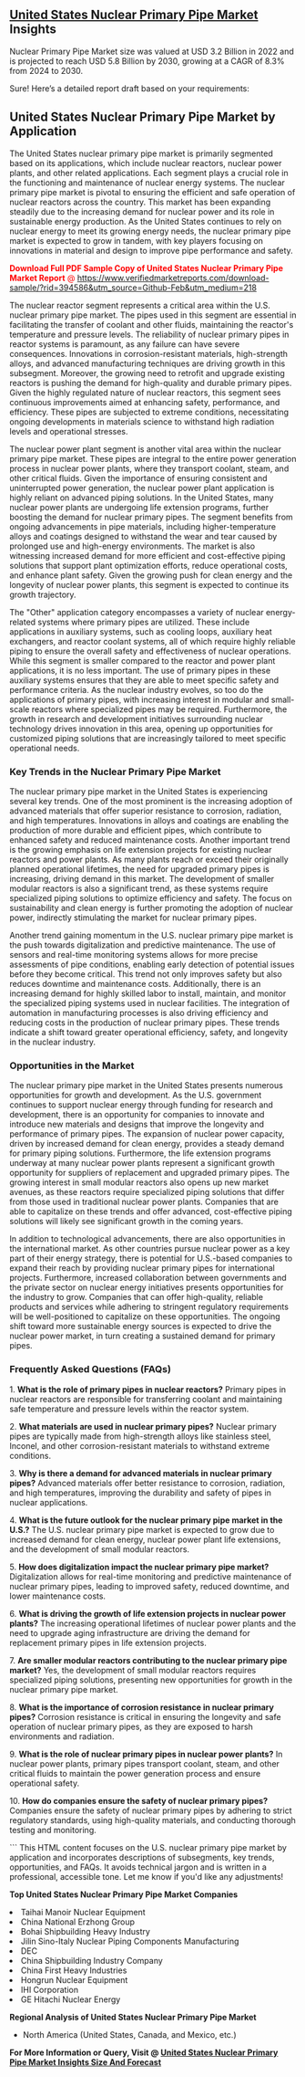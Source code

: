 <h2><a href="https://www.verifiedmarketreports.com/download-sample/?rid=394586&amp;utm_source=Github-Feb&amp;utm_medium=218" target="_blank">United States Nuclear Primary Pipe Market</a> Insights</h2><p>Nuclear Primary Pipe Market size was valued at USD 3.2 Billion in 2022 and is projected to reach USD 5.8 Billion by 2030, growing at a CAGR of 8.3% from 2024 to 2030.</p><p>Sure! Here’s a detailed report draft based on your requirements:  <h2>United States Nuclear Primary Pipe Market by Application</h2> <p>The United States nuclear primary pipe market is primarily segmented based on its applications, which include nuclear reactors, nuclear power plants, and other related applications. Each segment plays a crucial role in the functioning and maintenance of nuclear energy systems. The nuclear primary pipe market is pivotal to ensuring the efficient and safe operation of nuclear reactors across the country. This market has been expanding steadily due to the increasing demand for nuclear power and its role in sustainable energy production. As the United States continues to rely on nuclear energy to meet its growing energy needs, the nuclear primary pipe market is expected to grow in tandem, with key players focusing on innovations in material and design to improve pipe performance and safety. <p><span class=""><span style="color: #ff0000;"><strong>Download Full PDF Sample Copy of United States Nuclear Primary Pipe Market Report</strong> @ </span><a href="https://www.verifiedmarketreports.com/download-sample/?rid=394586&amp;utm_source=Github-Feb&amp;utm_medium=218" target="_blank">https://www.verifiedmarketreports.com/download-sample/?rid=394586&amp;utm_source=Github-Feb&amp;utm_medium=218</a></span></p> <p>The nuclear reactor segment represents a critical area within the U.S. nuclear primary pipe market. The pipes used in this segment are essential in facilitating the transfer of coolant and other fluids, maintaining the reactor's temperature and pressure levels. The reliability of nuclear primary pipes in reactor systems is paramount, as any failure can have severe consequences. Innovations in corrosion-resistant materials, high-strength alloys, and advanced manufacturing techniques are driving growth in this subsegment. Moreover, the growing need to retrofit and upgrade existing reactors is pushing the demand for high-quality and durable primary pipes. Given the highly regulated nature of nuclear reactors, this segment sees continuous improvements aimed at enhancing safety, performance, and efficiency. These pipes are subjected to extreme conditions, necessitating ongoing developments in materials science to withstand high radiation levels and operational stresses. <p>The nuclear power plant segment is another vital area within the nuclear primary pipe market. These pipes are integral to the entire power generation process in nuclear power plants, where they transport coolant, steam, and other critical fluids. Given the importance of ensuring consistent and uninterrupted power generation, the nuclear power plant application is highly reliant on advanced piping solutions. In the United States, many nuclear power plants are undergoing life extension programs, further boosting the demand for nuclear primary pipes. The segment benefits from ongoing advancements in pipe materials, including higher-temperature alloys and coatings designed to withstand the wear and tear caused by prolonged use and high-energy environments. The market is also witnessing increased demand for more efficient and cost-effective piping solutions that support plant optimization efforts, reduce operational costs, and enhance plant safety. Given the growing push for clean energy and the longevity of nuclear power plants, this segment is expected to continue its growth trajectory. <p>The "Other" application category encompasses a variety of nuclear energy-related systems where primary pipes are utilized. These include applications in auxiliary systems, such as cooling loops, auxiliary heat exchangers, and reactor coolant systems, all of which require highly reliable piping to ensure the overall safety and effectiveness of nuclear operations. While this segment is smaller compared to the reactor and power plant applications, it is no less important. The use of primary pipes in these auxiliary systems ensures that they are able to meet specific safety and performance criteria. As the nuclear industry evolves, so too do the applications of primary pipes, with increasing interest in modular and small-scale reactors where specialized pipes may be required. Furthermore, the growth in research and development initiatives surrounding nuclear technology drives innovation in this area, opening up opportunities for customized piping solutions that are increasingly tailored to meet specific operational needs. <h3>Key Trends in the Nuclear Primary Pipe Market</h3> <p>The nuclear primary pipe market in the United States is experiencing several key trends. One of the most prominent is the increasing adoption of advanced materials that offer superior resistance to corrosion, radiation, and high temperatures. Innovations in alloys and coatings are enabling the production of more durable and efficient pipes, which contribute to enhanced safety and reduced maintenance costs. Another important trend is the growing emphasis on life extension projects for existing nuclear reactors and power plants. As many plants reach or exceed their originally planned operational lifetimes, the need for upgraded primary pipes is increasing, driving demand in this market. The development of smaller modular reactors is also a significant trend, as these systems require specialized piping solutions to optimize efficiency and safety. The focus on sustainability and clean energy is further promoting the adoption of nuclear power, indirectly stimulating the market for nuclear primary pipes. <p>Another trend gaining momentum in the U.S. nuclear primary pipe market is the push towards digitalization and predictive maintenance. The use of sensors and real-time monitoring systems allows for more precise assessments of pipe conditions, enabling early detection of potential issues before they become critical. This trend not only improves safety but also reduces downtime and maintenance costs. Additionally, there is an increasing demand for highly skilled labor to install, maintain, and monitor the specialized piping systems used in nuclear facilities. The integration of automation in manufacturing processes is also driving efficiency and reducing costs in the production of nuclear primary pipes. These trends indicate a shift toward greater operational efficiency, safety, and longevity in the nuclear industry. <h3>Opportunities in the Market</h3> <p>The nuclear primary pipe market in the United States presents numerous opportunities for growth and development. As the U.S. government continues to support nuclear energy through funding for research and development, there is an opportunity for companies to innovate and introduce new materials and designs that improve the longevity and performance of primary pipes. The expansion of nuclear power capacity, driven by increased demand for clean energy, provides a steady demand for primary piping solutions. Furthermore, the life extension programs underway at many nuclear power plants represent a significant growth opportunity for suppliers of replacement and upgraded primary pipes. The growing interest in small modular reactors also opens up new market avenues, as these reactors require specialized piping solutions that differ from those used in traditional nuclear power plants. Companies that are able to capitalize on these trends and offer advanced, cost-effective piping solutions will likely see significant growth in the coming years. <p>In addition to technological advancements, there are also opportunities in the international market. As other countries pursue nuclear power as a key part of their energy strategy, there is potential for U.S.-based companies to expand their reach by providing nuclear primary pipes for international projects. Furthermore, increased collaboration between governments and the private sector on nuclear energy initiatives presents opportunities for the industry to grow. Companies that can offer high-quality, reliable products and services while adhering to stringent regulatory requirements will be well-positioned to capitalize on these opportunities. The ongoing shift toward more sustainable energy sources is expected to drive the nuclear power market, in turn creating a sustained demand for primary pipes. <h3>Frequently Asked Questions (FAQs)</h3> <p>1. <strong>What is the role of primary pipes in nuclear reactors?</strong> Primary pipes in nuclear reactors are responsible for transferring coolant and maintaining safe temperature and pressure levels within the reactor system.</p> <p>2. <strong>What materials are used in nuclear primary pipes?</strong> Nuclear primary pipes are typically made from high-strength alloys like stainless steel, Inconel, and other corrosion-resistant materials to withstand extreme conditions.</p> <p>3. <strong>Why is there a demand for advanced materials in nuclear primary pipes?</strong> Advanced materials offer better resistance to corrosion, radiation, and high temperatures, improving the durability and safety of pipes in nuclear applications.</p> <p>4. <strong>What is the future outlook for the nuclear primary pipe market in the U.S.?</strong> The U.S. nuclear primary pipe market is expected to grow due to increased demand for clean energy, nuclear power plant life extensions, and the development of small modular reactors.</p> <p>5. <strong>How does digitalization impact the nuclear primary pipe market?</strong> Digitalization allows for real-time monitoring and predictive maintenance of nuclear primary pipes, leading to improved safety, reduced downtime, and lower maintenance costs.</p> <p>6. <strong>What is driving the growth of life extension projects in nuclear power plants?</strong> The increasing operational lifetimes of nuclear power plants and the need to upgrade aging infrastructure are driving the demand for replacement primary pipes in life extension projects.</p> <p>7. <strong>Are smaller modular reactors contributing to the nuclear primary pipe market?</strong> Yes, the development of small modular reactors requires specialized piping solutions, presenting new opportunities for growth in the nuclear primary pipe market.</p> <p>8. <strong>What is the importance of corrosion resistance in nuclear primary pipes?</strong> Corrosion resistance is critical in ensuring the longevity and safe operation of nuclear primary pipes, as they are exposed to harsh environments and radiation.</p> <p>9. <strong>What is the role of nuclear primary pipes in nuclear power plants?</strong> In nuclear power plants, primary pipes transport coolant, steam, and other critical fluids to maintain the power generation process and ensure operational safety.</p> <p>10. <strong>How do companies ensure the safety of nuclear primary pipes?</strong> Companies ensure the safety of nuclear primary pipes by adhering to strict regulatory standards, using high-quality materials, and conducting thorough testing and monitoring.</p> ``` This HTML content focuses on the U.S. nuclear primary pipe market by application and incorporates descriptions of subsegments, key trends, opportunities, and FAQs. It avoids technical jargon and is written in a professional, accessible tone. Let me know if you'd like any adjustments!</p><p><strong>Top United States Nuclear Primary Pipe Market Companies</strong></p><div data-test-id=""><p><li>Taihai Manoir Nuclear Equipment</li><li> China National Erzhong Group</li><li> Bohai Shipbuilding Heavy Industry</li><li> Jilin Sino-Italy Nuclear Piping Components Manufacturing</li><li> DEC</li><li> China Shipbuilding Industry Company</li><li> China First Heavy Industries</li><li> Hongrun Nuclear Equipment</li><li> IHI Corporation</li><li> GE Hitachi Nuclear Energy</li></p><div><strong>Regional Analysis of&nbsp;United States Nuclear Primary Pipe Market</strong></div><ul><li dir="ltr"><p dir="ltr">North America&nbsp;(United States, Canada, and Mexico, etc.)</p></li></ul><p><strong>For More Information or Query, Visit @&nbsp;</strong><strong><a href="https://www.verifiedmarketreports.com/product/nuclear-primary-pipe-market/?utm_source=Github-Feb&amp;utm_medium=218" target="_blank">United States Nuclear Primary Pipe Market Insights Size And Forecast</a></strong></p></div>
